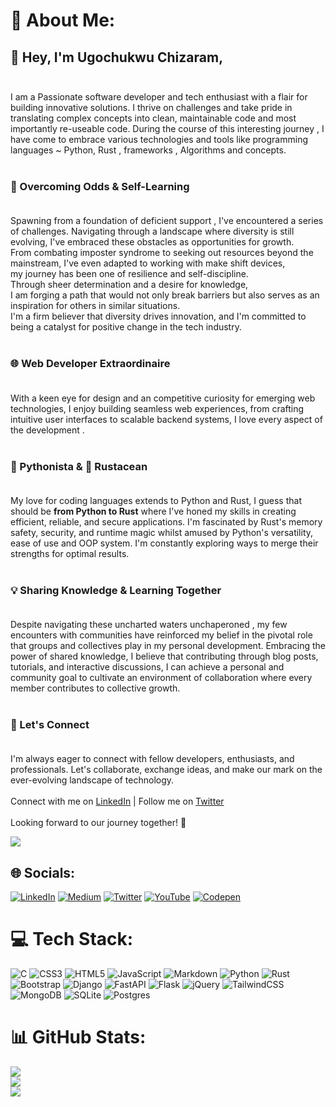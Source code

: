 # 💫 About Me:
## 👋 Hey, I'm Ugochukwu Chizaram,<br><br>
I am a Passionate software developer and tech enthusiast with a flair for building innovative solutions. I thrive on challenges and take pride in translating complex concepts into clean, maintainable code and most importantly re-useable code. During the course of this interesting journey , I have come to embrace various technologies and tools like programming languages ~ Python, Rust , frameworks , Algorithms and concepts.<br><br>

### 👊 Overcoming Odds & Self-Learning<br><br>
Spawning from a foundation of deficient support , I've encountered a series of challenges. Navigating through a landscape where diversity is still evolving, I've embraced these obstacles as opportunities for growth. <br>From combating imposter syndrome to seeking out resources beyond the mainstream, I've even adapted to working with make shift devices, <br>my journey has been one of resilience and self-discipline. <br>Through sheer determination and a desire for knowledge, <br>I am forging a path that would not only break barriers but also serves as an inspiration for others in similar situations. <br>I'm a firm believer that diversity drives innovation, and I'm committed to being a catalyst for positive change in the tech industry.<br><br>
### 🌐 Web Developer Extraordinaire<br><br>
With a keen eye for design and an competitive curiosity for emerging web technologies, I enjoy building seamless web experiences, from crafting intuitive user interfaces to scalable backend systems, I love every aspect of the development .<br><br>

### 🐍 Pythonista & 🦀 Rustacean<br><br>
My love for coding languages extends to Python and Rust, I guess that should be __from Python to Rust__ where I've honed my skills in creating efficient, reliable, and secure applications. I'm fascinated by Rust's memory safety, security, and runtime magic whilst amused by Python's versatility, ease of use and OOP system. I'm constantly exploring ways to merge their strengths for optimal results.<br><br>

### 💡 Sharing Knowledge & Learning Together<br><br>
Despite navigating these uncharted waters unchaperoned , my few encounters with communities have reinforced my belief in the pivotal role that groups and collectives play in my personal development. Embracing the power of shared knowledge, I believe that  contributing through blog posts, tutorials, and interactive discussions, I can achieve a personal and  community goal to cultivate an environment of collaboration where every member contributes to collective growth.<br><br>

### 🚀 Let's Connect<br><br>
I'm always eager to connect with fellow developers, enthusiasts, and professionals. Let's collaborate, exchange ideas, and make our mark on the ever-evolving landscape of technology.<br><br>Connect with me on [LinkedIn](https://www.linkedin.com/in/ugochukwu-chizaram-86458a254/) | Follow me on [Twitter](https://twitter.com/zara_tech006)<br><br>Looking forward to our journey together! 🌟<br> 

[![](https://visitcount.itsvg.in/api?id=ugochukwu-850&icon=5&color=0)](https://visitcount.itsvg.in)


## 🌐 Socials:
[![LinkedIn](https://img.shields.io/badge/LinkedIn-%230077B5.svg?logo=linkedin&logoColor=white)](https://linkedin.com/in/ugochukwu-chizaram-86458a254/) [![Medium](https://img.shields.io/badge/Medium-12100E?logo=medium&logoColor=white)](https://medium.com/@ugochukwuchizaramoku) [![Twitter](https://img.shields.io/badge/Twitter-%231DA1F2.svg?logo=Twitter&logoColor=white)](https://twitter.com/zara_tech006) [![YouTube](https://img.shields.io/badge/YouTube-%23FF0000.svg?logo=YouTube&logoColor=white)](https://youtube.com/@UCHinlvZ_Q4mX_0YW0-t4CEQ) [![Codepen](https://img.shields.io/badge/Codepen-000000?style=for-the-badge&logo=codepen&logoColor=white)](https://codepen.io/ugochukwu-850) 

# 💻 Tech Stack:
![C](https://img.shields.io/badge/c-%2300599C.svg?style=flat&logo=c&logoColor=white)
![CSS3](https://img.shields.io/badge/css3-%231572B6.svg?style=flat&logo=css3&logoColor=white) 
![HTML5](https://img.shields.io/badge/html5-%23E34F26.svg?style=flat&logo=html5&logoColor=white) 
![JavaScript](https://img.shields.io/badge/javascript-%23323330.svg?style=flat&logo=javascript&logoColor=%23F7DF1E) 
![Markdown](https://img.shields.io/badge/markdown-%23000000.svg?style=flat&logo=markdown&logoColor=white) 
![Python](https://img.shields.io/badge/python-3670A0?style=flat&logo=python&logoColor=ffdd54) 
![Rust](https://img.shields.io/badge/rust-%23000000.svg?style=flat&logo=rust&logoColor=white) 
![Bootstrap](https://img.shields.io/badge/bootstrap-%23563D7C.svg?style=flat&logo=bootstrap&logoColor=white) 
![Django](https://img.shields.io/badge/django-%23092E20.svg?style=flat&logo=django&logoColor=white)
![FastAPI](https://img.shields.io/badge/FastAPI-005571?style=flat&logo=fastapi) 
![Flask](https://img.shields.io/badge/flask-%23000.svg?style=flat&logo=flask&logoColor=white) 
![jQuery](https://img.shields.io/badge/jquery-%230769AD.svg?style=flat&logo=jquery&logoColor=white) 
![TailwindCSS](https://img.shields.io/badge/tailwindcss-%2338B2AC.svg?style=flat&logo=tailwind-css&logoColor=white) 
![MongoDB](https://img.shields.io/badge/MongoDB-%234ea94b.svg?style=flat&logo=mongodb&logoColor=white) 
![SQLite](https://img.shields.io/badge/sqlite-%2307405e.svg?style=flat&logo=sqlite&logoColor=white) 
![Postgres](https://img.shields.io/badge/postgres-%23316192.svg?style=flat&logo=postgresql&logoColor=white)

# 📊 GitHub Stats:
![](https://github-readme-stats.vercel.app/api?username=ugochukwu-850&theme=midnight-purple&hide_border=false&include_all_commits=false&count_private=false)<br/>
![](https://github-readme-streak-stats.herokuapp.com/?user=ugochukwu-850&theme=midnight-purple&hide_border=false)<br/>
![](https://github-readme-stats.vercel.app/api/top-langs/?username=ugochukwu-850&theme=midnight-purple&hide_border=false&include_all_commits=false&count_private=false&layout=compact)



